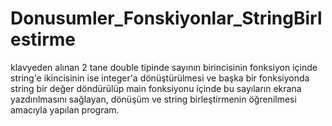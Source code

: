 # Donusumler_Fonskiyonlar_StringBirlestirme
klavyeden alınan 2 tane double tipinde sayının birincisinin fonksiyon içinde string'e ikincisinin ise integer'a dönüştürülmesi ve başka bir fonksiyonda string bir değer döndürülüp main fonksiyonu içinde bu sayıların ekrana yazdırılmasını sağlayan, dönüşüm ve string birleştirmenin öğrenilmesi amacıyla yapılan program.
